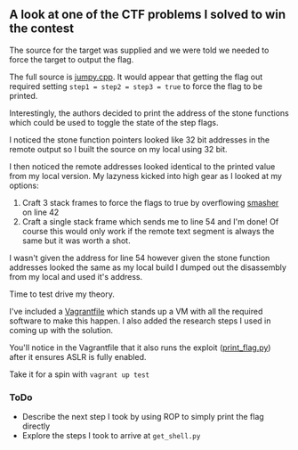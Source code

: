 ## A look at one of the CTF problems I solved to win the contest

The source for the target was supplied and we were told we needed to force the target to output the flag.

The full source is [jumpy.cpp](jumpy.cpp). It would appear that getting the flag out required setting `step1 = step2 = step3 = true` to force the flag to be printed.

Interestingly, the authors decided to print the address of the stone functions which could be used to toggle the state of the step flags.

I noticed the stone function pointers looked like 32 bit addresses in the remote output so I built the source on my local using 32 bit.

I then noticed the remote addresses looked identical to the printed value from my local version.  My lazyness kicked into high gear as I looked at my options:
1. Craft 3 stack frames to force the flags to true by overflowing [smasher](jumpy.cpp#L42) on line 42
1. Craft a single stack frame which sends me to line 54 and I'm done! Of course this would only work if the remote text segment is always the same but it was worth a shot.

I wasn't given the address for line 54 however given the stone function addresses looked the same as my local build I dumped out the disassembly from my local and used it's address.

Time to test drive my theory.

I've included a [Vagrantfile](Vagrantfile) which stands up a VM with all the required software to make this happen.  I also added the research steps I used in coming up with the solution.

You'll notice in the Vagrantfile that it also runs the exploit ([print_flag.py](print_flag.py)) after it ensures ASLR is fully enabled.

Take it for a spin with `vagrant up test`

### ToDo
* Describe the next step I took by using ROP to simply print the flag directly
* Explore the steps I took to arrive at `get_shell.py`



